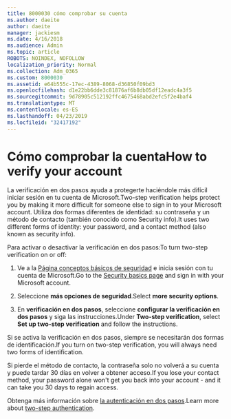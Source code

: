```yaml
---
title: 8000030 cómo comprobar su cuenta
ms.author: daeite
author: daeite
manager: jackiesm
ms.date: 4/16/2018
ms.audience: Admin
ms.topic: article
ROBOTS: NOINDEX, NOFOLLOW
localization_priority: Normal
ms.collection: Adm_O365
ms.custom: 8000030
ms.assetid: e64b555c-17ec-4389-8068-d36850f09bd3
ms.openlocfilehash: d1e22bb6dde3c81876af6b8db05df12eadc4a3f5
ms.sourcegitcommit: 9d78905c512192ffc4675468abd2efc5f2e4baf4
ms.translationtype: MT
ms.contentlocale: es-ES
ms.lasthandoff: 04/23/2019
ms.locfileid: "32417192"
---
```

# <a name="how-to-verify-your-account"></a><span data-ttu-id="ca371-102">Cómo comprobar la cuenta</span><span class="sxs-lookup"><span data-stu-id="ca371-102">How to verify your account</span></span>

<span data-ttu-id="ca371-103">La verificación en dos pasos ayuda a protegerte haciéndole más difícil iniciar sesión en tu cuenta de Microsoft.</span><span class="sxs-lookup"><span data-stu-id="ca371-103">Two-step verification helps protect you by making it more difficult for someone else to sign in to your Microsoft account.</span></span> <span data-ttu-id="ca371-104">Utiliza dos formas diferentes de identidad: su contraseña y un método de contacto (también conocido como Security info).</span><span class="sxs-lookup"><span data-stu-id="ca371-104">It uses two different forms of identity: your password, and a contact method (also known as security info).</span></span> 
  
<span data-ttu-id="ca371-105">Para activar o desactivar la verificación en dos pasos:</span><span class="sxs-lookup"><span data-stu-id="ca371-105">To turn two-step verification on or off:</span></span>
  
1. <span data-ttu-id="ca371-106">Ve a la [Página conceptos básicos de seguridad](https://go.microsoft.com/fwlink/?linkid=842325) e inicia sesión con tu cuenta de Microsoft.</span><span class="sxs-lookup"><span data-stu-id="ca371-106">Go to the [Security basics page](https://go.microsoft.com/fwlink/?linkid=842325) and sign in with your Microsoft account.</span></span> 
    
2. <span data-ttu-id="ca371-107">Seleccione **más opciones de seguridad**.</span><span class="sxs-lookup"><span data-stu-id="ca371-107">Select **more security options**.</span></span> 
    
3. <span data-ttu-id="ca371-108">En **verificación en dos pasos**, seleccione **configurar la verificación en dos pasos** y siga las instrucciones.</span><span class="sxs-lookup"><span data-stu-id="ca371-108">Under **Two-step verification**, select **Set up two-step verification** and follow the instructions.</span></span> 
    
<span data-ttu-id="ca371-109">Si se activa la verificación en dos pasos, siempre se necesitarán dos formas de identificación.</span><span class="sxs-lookup"><span data-stu-id="ca371-109">If you turn on two-step verification, you will always need two forms of identification.</span></span>
  
<span data-ttu-id="ca371-110">Si pierde el método de contacto, la contraseña solo no volverá a su cuenta y puede tardar 30 días en volver a obtener acceso.</span><span class="sxs-lookup"><span data-stu-id="ca371-110">If you lose your contact method, your password alone won't get you back into your account - and it can take you 30 days to regain access.</span></span> 
  
<span data-ttu-id="ca371-111">Obtenga más información sobre [la autenticación en dos pasos](https://go.microsoft.com/fwlink/?linkid=872270).</span><span class="sxs-lookup"><span data-stu-id="ca371-111">Learn more about [two-step authentication](https://go.microsoft.com/fwlink/?linkid=872270).</span></span>
  

